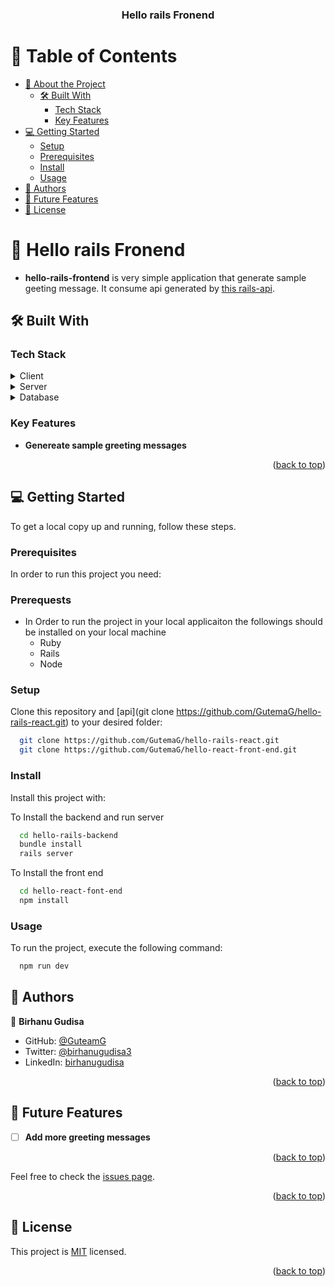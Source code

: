 <a name="readme-top"></a>

<div align="center">

  <h3><b>Hello rails Fronend</b></h3>

</div>

<!-- TABLE OF CONTENTS -->

# 📗 Table of Contents

- [📖 About the Project](#about-project)
  - [🛠 Built With](#built-with)
    - [Tech Stack](#tech-stack)
    - [Key Features](#key-features)
- [💻 Getting Started](#getting-started)
  - [Setup](#setup)
  - [Prerequisites](#prerequisites)
  - [Install](#install)
  - [Usage](#usage)
- [👥 Authors](#authors)
- [🔭 Future Features](#future-features)
- [📝 License](#license)


# 📖 Hello rails Fronend <a name="about-project"></a>

- **hello-rails-frontend** is very simple application that generate sample geeting message. It consume api generated by [this rails-api](https://github.com/GutemaG/hello-rails-backend).

## 🛠 Built With <a name="built-with"></a>

### Tech Stack <a name="tech-stack"></a>


<details>
  <summary>Client</summary>
  <ul>
    <li><a href="https://reactjs.org/">React.js</a></li>
  </ul>
</details>

<details>
  <summary>Server</summary>
  <ul>
    <li><a href="https://ruby.com/">Ruby (Rails)</a></li>
  </ul>
</details>

<details>
<summary>Database</summary>
  <ul>
    <li><a href="https://www.postgresql.org/">PostgreSQL</a></li>
  </ul>
</details>

<!-- Features -->

### Key Features <a name="key-features"></a>


- **Genereate sample greeting messages**

<p align="right">(<a href="#readme-top">back to top</a>)</p>

## 💻 Getting Started <a name="getting-started"></a>

To get a local copy up and running, follow these steps.

### Prerequisites

In order to run this project you need:

### Prerequests
* In Order to run the project in your local applicaiton the followings should be installed on your local machine
  - Ruby
  - Rails
  - Node
  
### Setup

Clone this repository and [api](git clone https://github.com/GutemaG/hello-rails-react.git) to your desired folder:


```sh
  git clone https://github.com/GutemaG/hello-rails-react.git
  git clone https://github.com/GutemaG/hello-react-front-end.git
```

### Install

Install this project with:

To Install the backend and run server
```sh
  cd hello-rails-backend
  bundle install
  rails server
```

To Install the front end
```sh
  cd hello-react-font-end
  npm install
  ```
  
### Usage
To run the project, execute the following command:

```sh
  npm run dev
```
## 👥 Authors <a name="authors"></a>

👤 **Birhanu Gudisa**

- GitHub: [@GuteamG](https://github.com/GutemaG)
- Twitter: [@birhanugudisa3](https://twitter.com/birhanugudisa3)
- LinkedIn: [birhanugudisa](https://linkedin.com/in/birhanugudisa)


<p align="right">(<a href="#readme-top">back to top</a>)</p>


## 🔭 Future Features <a name="future-features"></a>

- [ ] **Add more greeting messages**

<p align="right">(<a href="#readme-top">back to top</a>)</p>

Feel free to check the [issues page](https://github.com/GutemaG/hello-react-front-end/issues).

<p align="right">(<a href="#readme-top">back to top</a>)</p>


## 📝 License <a name="license"></a>

This project is [MIT](./MIT.md) licensed.

<p align="right">(<a href="#readme-top">back to top</a>)</p>
